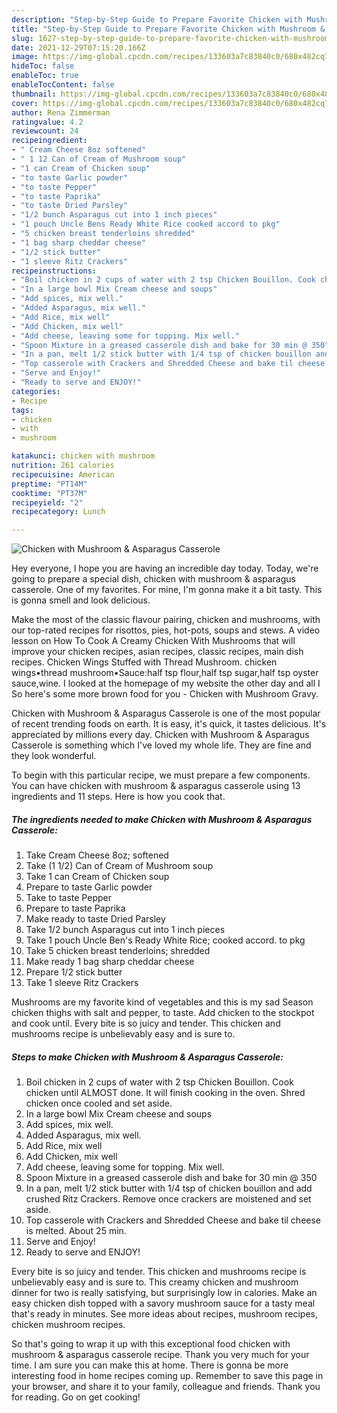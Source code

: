 ```yaml
---
description: "Step-by-Step Guide to Prepare Favorite Chicken with Mushroom & Asparagus Casserole"
title: "Step-by-Step Guide to Prepare Favorite Chicken with Mushroom & Asparagus Casserole"
slug: 1627-step-by-step-guide-to-prepare-favorite-chicken-with-mushroom-and-amp-asparagus-casserole
date: 2021-12-29T07:15:20.166Z
image: https://img-global.cpcdn.com/recipes/133603a7c83840c0/680x482cq70/chicken-with-mushroom-asparagus-casserole-recipe-main-photo.jpg
hideToc: false
enableToc: true
enableTocContent: false
thumbnail: https://img-global.cpcdn.com/recipes/133603a7c83840c0/680x482cq70/chicken-with-mushroom-asparagus-casserole-recipe-main-photo.jpg
cover: https://img-global.cpcdn.com/recipes/133603a7c83840c0/680x482cq70/chicken-with-mushroom-asparagus-casserole-recipe-main-photo.jpg
author: Rena Zimmerman
ratingvalue: 4.2
reviewcount: 24
recipeingredient:
- " Cream Cheese 8oz softened"
- " 1 12 Can of Cream of Mushroom soup"
- "1 can Cream of Chicken soup"
- "to taste Garlic powder"
- "to taste Pepper"
- "to taste Paprika"
- "to taste Dried Parsley"
- "1/2 bunch Asparagus cut into 1 inch pieces"
- "1 pouch Uncle Bens Ready White Rice cooked accord to pkg"
- "5 chicken breast tenderloins shredded"
- "1 bag sharp cheddar cheese"
- "1/2 stick butter"
- "1 sleeve Ritz Crackers"
recipeinstructions:
- "Boil chicken in 2 cups of water with 2 tsp Chicken Bouillon. Cook chicken until ALMOST done. It will finish cooking in the oven. Shred chicken once cooled and set aside."
- "In a large bowl Mix Cream cheese and soups"
- "Add spices, mix well."
- "Added Asparagus, mix well."
- "Add Rice, mix well"
- "Add Chicken, mix well"
- "Add cheese, leaving some for topping. Mix well."
- "Spoon Mixture in a greased casserole dish and bake for 30 min @ 350"
- "In a pan, melt 1/2 stick butter with 1/4 tsp of chicken bouillon and add crushed Ritz Crackers. Remove once crackers are moistened and set aside."
- "Top casserole with Crackers and Shredded Cheese and bake til cheese is melted. About 25 min."
- "Serve and Enjoy!"
- "Ready to serve and ENJOY!"
categories:
- Recipe
tags:
- chicken
- with
- mushroom

katakunci: chicken with mushroom 
nutrition: 261 calories
recipecuisine: American
preptime: "PT14M"
cooktime: "PT37M"
recipeyield: "2"
recipecategory: Lunch

---
```



![Chicken with Mushroom & Asparagus Casserole](https://img-global.cpcdn.com/recipes/133603a7c83840c0/680x482cq70/chicken-with-mushroom-asparagus-casserole-recipe-main-photo.jpg)

Hey everyone, I hope you are having an incredible day today. Today, we're going to prepare a special dish, chicken with mushroom & asparagus casserole. One of my favorites. For mine, I'm gonna make it a bit tasty. This is gonna smell and look delicious.

Make the most of the classic flavour pairing, chicken and mushrooms, with our top-rated recipes for risottos, pies, hot-pots, soups and stews. A video lesson on How To Cook A Creamy Chicken With Mushrooms that will improve your chicken recipes, asian recipes, classic recipes, main dish recipes. Chicken Wings Stuffed with Thread Mushroom. chicken wings•thread mushroom•Sauce:half tsp flour,half tsp sugar,half tsp oyster sauce,wine. I looked at the homepage of my website the other day and all I So here&#39;s some more brown food for you - Chicken with Mushroom Gravy.

Chicken with Mushroom & Asparagus Casserole is one of the most popular of recent trending foods on earth. It is easy, it's quick, it tastes delicious. It's appreciated by millions every day. Chicken with Mushroom & Asparagus Casserole is something which I've loved my whole life. They are fine and they look wonderful.


To begin with this particular recipe, we must prepare a few components. You can have chicken with mushroom & asparagus casserole using 13 ingredients and 11 steps. Here is how you cook that.

<!--inarticleads1-->

##### The ingredients needed to make Chicken with Mushroom & Asparagus Casserole:

1. Take  Cream Cheese 8oz; softened
1. Take  (1 1/2) Can of Cream of Mushroom soup
1. Take 1 can Cream of Chicken soup
1. Prepare to taste Garlic powder
1. Take to taste Pepper
1. Prepare to taste Paprika
1. Make ready to taste Dried Parsley
1. Take 1/2 bunch Asparagus cut into 1 inch pieces
1. Take 1 pouch Uncle Ben&#39;s Ready White Rice; cooked accord. to pkg
1. Take 5 chicken breast tenderloins; shredded
1. Make ready 1 bag sharp cheddar cheese
1. Prepare 1/2 stick butter
1. Take 1 sleeve Ritz Crackers


Mushrooms are my favorite kind of vegetables and this is my sad Season chicken thighs with salt and pepper, to taste. Add chicken to the stockpot and cook until. Every bite is so juicy and tender. This chicken and mushrooms recipe is unbelievably easy and is sure to. 

<!--inarticleads2-->

##### Steps to make Chicken with Mushroom & Asparagus Casserole:

1. Boil chicken in 2 cups of water with 2 tsp Chicken Bouillon. Cook chicken until ALMOST done. It will finish cooking in the oven. Shred chicken once cooled and set aside.
1. In a large bowl Mix Cream cheese and soups
1. Add spices, mix well.
1. Added Asparagus, mix well.
1. Add Rice, mix well
1. Add Chicken, mix well
1. Add cheese, leaving some for topping. Mix well.
1. Spoon Mixture in a greased casserole dish and bake for 30 min @ 350
1. In a pan, melt 1/2 stick butter with 1/4 tsp of chicken bouillon and add crushed Ritz Crackers. Remove once crackers are moistened and set aside.
1. Top casserole with Crackers and Shredded Cheese and bake til cheese is melted. About 25 min.
1. Serve and Enjoy!
1. Ready to serve and ENJOY!

Every bite is so juicy and tender. This chicken and mushrooms recipe is unbelievably easy and is sure to. This creamy chicken and mushroom dinner for two is really satisfying, but surprisingly low in calories. Make an easy chicken dish topped with a savory mushroom sauce for a tasty meal that&#39;s ready in minutes. See more ideas about recipes, mushroom recipes, chicken mushroom recipes. 

So that's going to wrap it up with this exceptional food chicken with mushroom & asparagus casserole recipe. Thank you very much for your time. I am sure you can make this at home. There is gonna be more interesting food in home recipes coming up. Remember to save this page in your browser, and share it to your family, colleague and friends. Thank you for reading. Go on get cooking!
